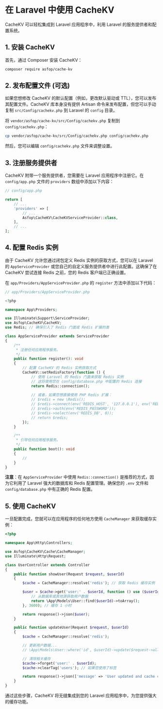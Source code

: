 # 在 Laravel 中使用 CacheKV

CacheKV 可以轻松集成到 Laravel 应用程序中，利用 Laravel 的服务提供者和配置系统。

## 1. 安装 CacheKV

首先，通过 Composer 安装 CacheKV：

```bash
composer require asfop/cache-kv
```

## 2. 发布配置文件 (可选)

如果您想修改 CacheKV 的默认配置（例如，更改默认驱动或 TTL），您可以发布其配置文件。CacheKV 库本身没有提供 Artisan 命令来发布配置，但您可以手动复制 `src/Config/cachekv.php` 到 Laravel 的 `config` 目录。

将 `vendor/asfop/cache-kv/src/Config/cachekv.php` 复制到 `config/cachekv.php`：

```bash
cp vendor/asfop/cache-kv/src/Config/cachekv.php config/cachekv.php
```

然后，您可以编辑 `config/cachekv.php` 文件来调整设置。

## 3. 注册服务提供者

CacheKV 附带一个服务提供者，您需要在 Laravel 应用程序中注册它。在 `config/app.php` 文件的 `providers` 数组中添加以下内容：

```php
// config/app.php

return [
    // ...
    'providers' => [
        // ...
        Asfop\CacheKV\CacheKVServiceProvider::class,
    ],
    // ...
];
```

## 4. 配置 Redis 实例

由于 CacheKV 允许您通过闭包定义 Redis 实例的获取方式，您可以在 Laravel 的 `AppServiceProvider` 或您自己的自定义服务提供者中进行此配置。这确保了在 CacheKV 尝试连接 Redis 之前，您的 Redis 客户端已正确设置。

在 `app/Providers/AppServiceProvider.php` 的 `register` 方法中添加以下代码：

```php
// app/Providers/AppServiceProvider.php

<?php

namespace App\Providers;

use Illuminate\Support\ServiceProvider;
use Asfop\CacheKV\CacheKV;
use Redis; // 确保引入了 Redis 门面或 Redis 扩展的类

class AppServiceProvider extends ServiceProvider
{
    /**
     * 注册任何应用程序服务。
     */
    public function register(): void
    {
        // 配置 CacheKV 的 Redis 实例获取方式
        CacheKV::setRedisFactory(function () {
            // 使用 Laravel 的 Redis 门面来获取 Redis 实例
            // 这将使用您在 config/database.php 中配置的 Redis 连接
            return Redis::connection(); 
            
            // 或者，如果您想直接使用 PHP Redis 扩展：
            // $redis = new \Redis();
            // $redis->connect(env('REDIS_HOST', '127.0.0.1'), env('REDIS_PORT', 6379));
            // $redis->auth(env('REDIS_PASSWORD'));
            // $redis->select(env('REDIS_DB', 0));
            // return $redis;
        });
    }

    /**
     * 引导任何应用程序服务。
     */
    public function boot(): void
    {
        //
    }
}
```

**注意**：在 `AppServiceProvider` 中使用 `Redis::connection()` 是推荐的方式，因为它利用了 Laravel 强大的数据库和 Redis 配置管理。确保您的 `.env` 文件和 `config/database.php` 中有正确的 Redis 配置。

## 5. 使用 CacheKV

一旦配置完成，您就可以在应用程序的任何地方使用 `CacheManager` 来获取缓存实例：

```php
<?php

namespace App\Http\Controllers;

use Asfop\CacheKV\Cache\CacheManager;
use Illuminate\Http\Request;

class UserController extends Controller
{
    public function showUser(Request $request, $userId)
    {
        $cache = CacheManager::resolve('redis'); // 获取 Redis 缓存实例

        $user = $cache->get('user:' . $userId, function () use ($userId) {
            // 从数据库或其他源获取用户数据
            return \App\Models\User::find($userId)->toArray();
        }, 3600); // 缓存 1 小时

        return response()->json($user);
    }

    public function updateUser(Request $request, $userId)
    {
        $cache = CacheManager::resolve('redis');

        // 更新用户数据...
        // \App\Models\User::where('id', $userId)->update($request->all());

        // 清除相关缓存
        $cache->forget('user:' . $userId);
        $cache->clearTag('users'); // 如果您使用了标签

        return response()->json(['message' => 'User updated and cache cleared.']);
    }
}
```

通过这些步骤，CacheKV 将无缝集成到您的 Laravel 应用程序中，为您提供强大的缓存功能。